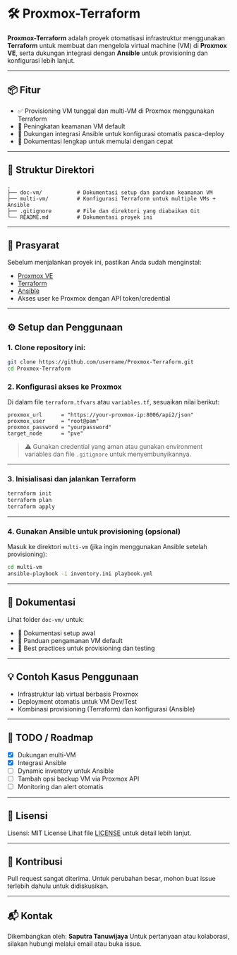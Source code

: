 # 🛠️ Proxmox-Terraform

**Proxmox-Terraform** adalah proyek otomatisasi infrastruktur menggunakan **Terraform** untuk membuat dan mengelola virtual machine (VM) di **Proxmox VE**, serta dukungan integrasi dengan **Ansible** untuk provisioning dan konfigurasi lebih lanjut.

---

## 📦 Fitur

* ✅ Provisioning VM tunggal dan multi-VM di Proxmox menggunakan Terraform
* 🔐 Peningkatan keamanan VM default
* 🤖 Dukungan integrasi Ansible untuk konfigurasi otomatis pasca-deploy
* 📄 Dokumentasi lengkap untuk memulai dengan cepat

---

## 📁 Struktur Direktori

```
.
├── doc-vm/           # Dokumentasi setup dan panduan keamanan VM
├── multi-vm/         # Konfigurasi Terraform untuk multiple VMs + Ansible
├── .gitignore        # File dan direktori yang diabaikan Git
└── README.md         # Dokumentasi proyek ini
```

---

## 🚀 Prasyarat

Sebelum menjalankan proyek ini, pastikan Anda sudah menginstal:

* [Proxmox VE](https://www.proxmox.com/en/)
* [Terraform](https://developer.hashicorp.com/terraform/downloads)
* [Ansible](https://docs.ansible.com/ansible/latest/installation_guide/index.html)
* Akses user ke Proxmox dengan API token/credential

---

## ⚙️ Setup dan Penggunaan

### 1. Clone repository ini:

```bash
git clone https://github.com/username/Proxmox-Terraform.git
cd Proxmox-Terraform
```

### 2. Konfigurasi akses ke Proxmox

Di dalam file `terraform.tfvars` atau `variables.tf`, sesuaikan nilai berikut:

```hcl
proxmox_url      = "https://your-proxmox-ip:8006/api2/json"
proxmox_user     = "root@pam"
proxmox_password = "yourpassword"
target_node      = "pve"
```

> ⚠️ Gunakan credential yang aman atau gunakan environment variables dan file `.gitignore` untuk menyembunyikannya.

---

### 3. Inisialisasi dan jalankan Terraform

```bash
terraform init
terraform plan
terraform apply
```

---

### 4. Gunakan Ansible untuk provisioning (opsional)

Masuk ke direktori `multi-vm` (jika ingin menggunakan Ansible setelah provisioning):

```bash
cd multi-vm
ansible-playbook -i inventory.ini playbook.yml
```

---

## 📝 Dokumentasi

Lihat folder `doc-vm/` untuk:

* 📘 Dokumentasi setup awal
* 🔐 Panduan pengamanan VM default
* 🧪 Best practices untuk provisioning dan testing

---

## 💡 Contoh Kasus Penggunaan

* Infrastruktur lab virtual berbasis Proxmox
* Deployment otomatis untuk VM Dev/Test
* Kombinasi provisioning (Terraform) dan konfigurasi (Ansible)

---

## 📌 TODO / Roadmap

* [x] Dukungan multi-VM
* [x] Integrasi Ansible
* [ ] Dynamic inventory untuk Ansible
* [ ] Tambah opsi backup VM via Proxmox API
* [ ] Monitoring dan alert otomatis

---

## 📄 Lisensi

Lisensi: MIT License
Lihat file [LICENSE](LICENSE) untuk detail lebih lanjut.

---

## 🤝 Kontribusi

Pull request sangat diterima. Untuk perubahan besar, mohon buat issue terlebih dahulu untuk didiskusikan.

---

## 📬 Kontak

Dikembangkan oleh: **Saputra Tanuwijaya**
Untuk pertanyaan atau kolaborasi, silakan hubungi melalui email atau buka issue.